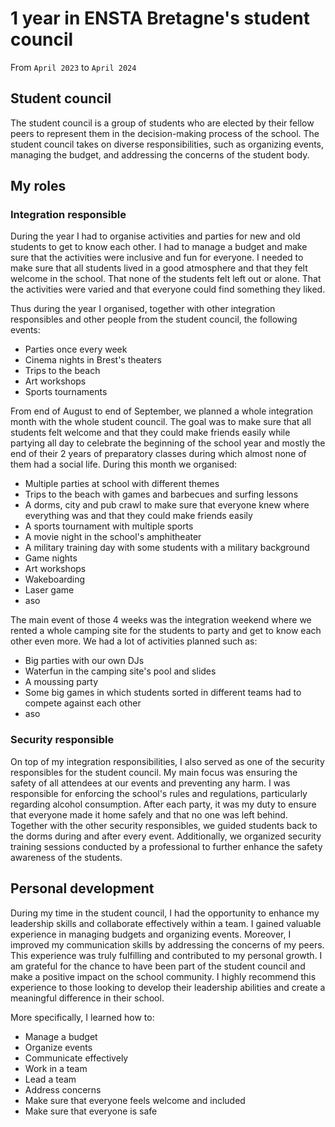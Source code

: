 # 1 year in ENSTA Bretagne's student council

From `April 2023` to `April 2024`

## Student council

The student council is a group of students who are elected by their fellow peers to represent them in the decision-making process of the school. The student council takes on diverse responsibilities, such as organizing events, managing the budget, and addressing the concerns of the student body.

## My roles

### Integration responsible

During the year I had to organise activities and parties for new and old students to get to know each other. I had to manage a budget and make sure that the activities were inclusive and fun for everyone.
I needed to make sure that all students lived in a good atmosphere and that they felt welcome in the school.
That none of the students felt left out or alone.
That the activities were varied and that everyone could find something they liked.

Thus during the year I organised, together with other integration responsibles and other people from the student council, the following events:
- Parties once every week
- Cinema nights in Brest's theaters
- Trips to the beach
- Art workshops
- Sports tournaments

From end of August to end of September, we planned a whole integration month with the whole student council. 
The goal was to make sure that all students felt welcome and that they could make friends easily while partying all day to celebrate the beginning of the school year and mostly the end of their 2 years of preparatory classes during which almost none of them had a social life.
During this month we organised:
- Multiple parties at school with different themes
- Trips to the beach with games and barbecues and surfing lessons
- A dorms, city and pub crawl to make sure that everyone knew where everything was and that they could make friends easily
- A sports tournament with multiple sports
- A movie night in the school's amphitheater
- A military training day with some students with a military background
- Game nights
- Art workshops
- Wakeboarding
- Laser game
- aso

The main event of those 4 weeks was the integration weekend where we rented a whole camping site for the students to party and get to know each other even more. We had a lot of activities planned such as:
- Big parties with our own DJs
- Waterfun in the camping site's pool and slides
- A moussing party
- Some big games in which students sorted in different teams had to compete against each other
- aso

### Security responsible

On top of my integration responsibilities, I also served as one of the security responsibles for the student council. My main focus was ensuring the safety of all attendees at our events and preventing any harm. I was responsible for enforcing the school's rules and regulations, particularly regarding alcohol consumption. After each party, it was my duty to ensure that everyone made it home safely and that no one was left behind. Together with the other security responsibles, we guided students back to the dorms during and after every event. Additionally, we organized security training sessions conducted by a professional to further enhance the safety awareness of the students.

## Personal development

During my time in the student council, I had the opportunity to enhance my leadership skills and collaborate effectively within a team. I gained valuable experience in managing budgets and organizing events. Moreover, I improved my communication skills by addressing the concerns of my peers. This experience was truly fulfilling and contributed to my personal growth. I am grateful for the chance to have been part of the student council and make a positive impact on the school community. I highly recommend this experience to those looking to develop their leadership abilities and create a meaningful difference in their school. 

More specifically, I learned how to:
- Manage a budget
- Organize events
- Communicate effectively
- Work in a team
- Lead a team
- Address concerns
- Make sure that everyone feels welcome and included
- Make sure that everyone is safe